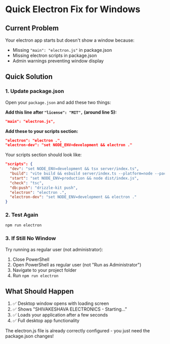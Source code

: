 # Quick Electron Fix for Windows

## Current Problem
Your electron app starts but doesn't show a window because:
- Missing `"main": "electron.js"` in package.json
- Missing electron scripts in package.json
- Admin warnings preventing window display

## Quick Solution

### 1. Update package.json
Open your `package.json` and add these two things:

**Add this line after `"license": "MIT",` (around line 5):**
```json
"main": "electron.js",
```

**Add these to your scripts section:**
```json
"electron": "electron .",
"electron-dev": "set NODE_ENV=development && electron ."
```

Your scripts section should look like:
```json
"scripts": {
  "dev": "set NODE_ENV=development && tsx server/index.ts",
  "build": "vite build && esbuild server/index.ts --platform=node --packages=external --bundle --format=esm --outdir=dist", 
  "start": "set NODE_ENV=production && node dist/index.js",
  "check": "tsc",
  "db:push": "drizzle-kit push",
  "electron": "electron .",
  "electron-dev": "set NODE_ENV=development && electron ."
}
```

### 2. Test Again
```bash
npm run electron
```

### 3. If Still No Window
Try running as regular user (not administrator):
1. Close PowerShell
2. Open PowerShell as regular user (not "Run as Administrator")
3. Navigate to your project folder
4. Run `npm run electron`

## What Should Happen
1. ✅ Desktop window opens with loading screen
2. ✅ Shows "SHIVAKESHAVA ELECTRONICS - Starting..."
3. ✅ Loads your application after a few seconds
4. ✅ Full desktop app functionality

The electron.js file is already correctly configured - you just need the package.json changes!